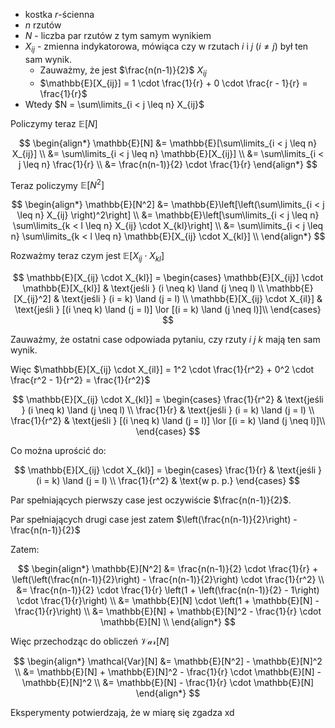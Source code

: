 - kostka $r$-ścienna
- $n$ rzutów
- $N$ - liczba par rzutów z tym samym wynikiem
- $X_{ij}$ - zmienna indykatorowa, mówiąca czy w rzutach $i$ i $j$ $(i \neq j)$ był ten sam wynik. 
  - Zauważmy, że jest $\frac{n(n-1)}{2}$ $X_{ij}$
  - $\mathbb{E}[X_{ij}] = 1 \cdot \frac{1}{r} + 0 \cdot \frac{r - 1}{r} = \frac{1}{r}$
- Wtedy $N = \sum\limits_{i < j \leq n} X_{ij}$ 

Policzymy teraz $\mathbb{E}[N]$

$$
\begin{align*}
    \mathbb{E}[N] &= \mathbb{E}[\sum\limits_{i < j \leq n} X_{ij}] \\
    &= \sum\limits_{i < j \leq n} \mathbb{E}[X_{ij}] \\
    &= \sum\limits_{i < j \leq n} \frac{1}{r} \\
    &= \frac{n(n-1)}{2} \cdot \frac{1}{r}
\end{align*}
$$

Teraz policzymy $\mathbb{E}[N^2]$

$$
\begin{align*}
    \mathbb{E}[N^2] &= \mathbb{E}\left[\left(\sum\limits_{i < j \leq n} X_{ij} \right)^2\right] \\
    &= \mathbb{E}\left[\sum\limits_{i < j \leq n} \sum\limits_{k < l \leq n} X_{ij} \cdot X_{kl}\right] \\
    &= \sum\limits_{i < j \leq n} \sum\limits_{k < l \leq n} \mathbb{E}[X_{ij} \cdot X_{kl}] \\
\end{align*}
$$

Rozważmy teraz czym jest $\mathbb{E}[X_{ij} \cdot X_{kl}]$

$$
\mathbb{E}[X_{ij} \cdot X_{kl}] = 
\begin{cases}
    \mathbb{E}[X_{ij}] \cdot \mathbb{E}[X_{kl}] & \text{jeśli  } (i \neq k) \land (j \neq l) \\
    \mathbb{E}[X_{ij}^2] & \text{jeśli  } (i = k) \land (j = l) \\
    \mathbb{E}[X_{ij} \cdot X_{il}] & \text{jeśli  } [(i \neq k) \land (j = l)] \lor [(i = k) \land (j \neq l)]\\
\end{cases}
$$

Zauważmy, że ostatni case odpowiada pytaniu, czy rzuty $i$ $j$ $k$ mają ten sam wynik. 

Więc $\mathbb{E}[X_{ij} \cdot X_{il}] = 1^2 \cdot \frac{1}{r^2} + 0^2 \cdot \frac{r^2 - 1}{r^2} = \frac{1}{r^2}$ 

$$
\mathbb{E}[X_{ij} \cdot X_{kl}] = 
\begin{cases}
    \frac{1}{r^2} & \text{jeśli  } (i \neq k) \land (j \neq l) \\
    \frac{1}{r} & \text{jeśli  } (i = k) \land (j = l) \\
    \frac{1}{r^2} & \text{jeśli  } [(i \neq k) \land (j = l)] \lor [(i = k) \land (j \neq l)]\\
\end{cases}
$$

Co można uprościć do:

$$
\mathbb{E}[X_{ij} \cdot X_{kl}] = 
\begin{cases}
    \frac{1}{r} & \text{jeśli  } (i = k) \land (j = l) \\
    \frac{1}{r^2} & \text{w p. p.}
\end{cases}
$$

Par spełniających pierwszy case jest oczywiście $\frac{n(n-1)}{2}$.

Par spełniających drugi case jest zatem $\left(\frac{n(n-1)}{2}\right) - \frac{n(n-1)}{2}$

Zatem:

$$
\begin{align*}
    \mathbb{E}[N^2] &= \frac{n(n-1)}{2} \cdot \frac{1}{r} + \left(\left(\frac{n(n-1)}{2}\right) - \frac{n(n-1)}{2}\right) \cdot \frac{1}{r^2} \\
    &= \frac{n(n-1)}{2} \cdot \frac{1}{r} \left(1 + \left(\frac{n(n-1)}{2} - 1\right) \cdot \frac{1}{r}\right) \\ 
    &= \mathbb{E}[N] \cdot \left(1 + \mathbb{E}[N] - \frac{1}{r}\right) \\
    &= \mathbb{E}[N] + \mathbb{E}[N]^2 - \frac{1}{r} \cdot \mathbb{E}[N] \\
\end{align*}
$$

Więc przechodząc do obliczeń $\mathcal{Var}[N]$

$$
\begin{align*}
    \mathcal{Var}[N] &= \mathbb{E}[N^2] - \mathbb{E}[N]^2 \\
    &= \mathbb{E}[N] + \mathbb{E}[N]^2 - \frac{1}{r} \cdot \mathbb{E}[N] - \mathbb{E}[N]^2 \\
    &= \mathbb{E}[N] - \frac{1}{r} \cdot \mathbb{E}[N]
\end{align*}
$$

Eksperymenty potwierdzają, że w miarę się zgadza xd
